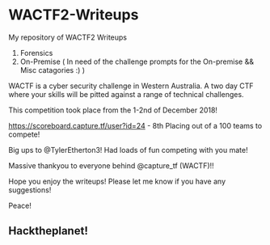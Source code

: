 # WACTF2-Writeups

My repository of WACTF2 Writeups
1. Forensics 
2. On-Premise
( In need of the challenge prompts for the On-premise && Misc catagories :) )

WACTF is a cyber security challenge in Western Australia. A two day CTF where your skills will be pitted against a range of technical challenges.

This competition took place from the 1-2nd of December 2018!

https://scoreboard.capture.tf/user?id=24 - 8th Placing out of a 100 teams to compete! 

Big ups to @TylerEtherton3! Had loads of fun competing with you mate! 

Massive thankyou to everyone behind @capture_tf (WACTF)!!

Hope you enjoy the writeups! Please let me know if you have any suggestions! 


Peace!
## Hacktheplanet!
